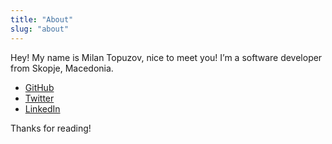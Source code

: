 ```yaml
---
title: "About"
slug: "about"
---
```



Hey! My name is Milan Topuzov, nice to meet you! I’m a software developer from Skopje, Macedonia.

- [GitHub](https://github.com/tishmen/)
- [Twitter](https://twitter.com/milan_topuzov)
- [LinkedIn](https://www.linkedin.com/in/milan-topuzov/)

Thanks for reading!

